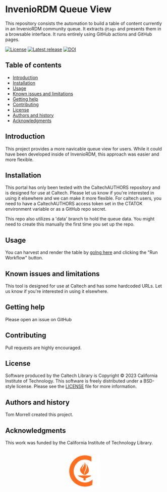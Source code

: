 # InvenioRDM Queue View

This repository consists the automation to build a table of content currently
in an InvenioRDM community queue. It extracts `@tags` and presents them in a
browsable interface. It runs entirely using GitHub actions and GitHub pages.

[![License](https://img.shields.io/badge/License-BSD--like-lightgrey)](https://choosealicense.com/licenses/bsd-3-clause)
[![Latest release](https://img.shields.io/github/v/release/caltechlibrary/irdm-queue-portal.svg?color=b44e88)](https://github.com/caltechlibrary/irdm-queue-portal/releases)
[![DOI](https://data.caltech.edu/badge/DOI/10.22002/vqsap-3kn19.svg)](https://doi.org/10.22002/vqsap-3kn19)


## Table of contents

* [Introduction](#introduction)
* [Installation](#installation)
* [Usage](#usage)
* [Known issues and limitations](#known-issues-and-limitations)
* [Getting help](#getting-help)
* [Contributing](#contributing)
* [License](#license)
* [Authors and history](#authors-and-history)
* [Acknowledgments](#authors-and-acknowledgments)


## Introduction

This project provides a more navicable queue view for users. While it could
have been developed inside of InvenioRDM, this approach was easier and more
flexible.

## Installation

This portal has only been tested with the CaltechAUTHORS repository and is
designed for use at Caltech. Please let us know if you're interested in using
it elsewhere and we can make it more flexible. For caltech users, you need to 
have a CaltechAUTHORS access token set in the CTATOK environment variable or as 
a GitHub repo secret.

This repo also utilizes a 'data' branch to hold the queue data. You might need
to create this manually the first time you set up the repo.

## Usage

You can harvest and render the table by [golng
here](https://github.com/caltechlibrary/irdm-queue-portal/actions/workflows/render.yaml)
and clicking the "Run Workflow" button.

## Known issues and limitations

This tool is designed for use at Caltech and has some hardcoded URLs. Let us
know if you're interested in using it elsewhere.

## Getting help

Please open an issue on GitHub

## Contributing

Pull requests are highly encouraged.

## License

Software produced by the Caltech Library is Copyright © 2023 California Institute of Technology.  This software is freely distributed under a BSD-style license.  Please see the [LICENSE](LICENSE) file for more information.


## Authors and history

Tom Morrell created this project.

## Acknowledgments

This work was funded by the California Institute of Technology Library.

<div align="center">
  <br>
  <a href="https://www.caltech.edu">
    <img width="100" height="100" src="https://raw.githubusercontent.com/caltechlibrary/template/main/.graphics/caltech-round.png">
  </a>
</div>
